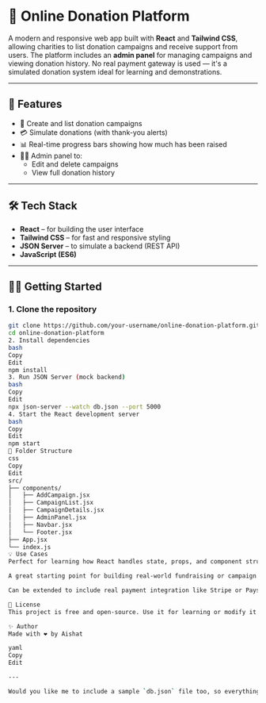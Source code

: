 # 🎁 Online Donation Platform

A modern and responsive web app built with **React** and **Tailwind CSS**, allowing charities to list donation campaigns and receive support from users. The platform includes an **admin panel** for managing campaigns and viewing donation history. No real payment gateway is used — it's a simulated donation system ideal for learning and demonstrations.

---

## 🚀 Features

- 📝 Create and list donation campaigns
- 💳 Simulate donations (with thank-you alerts)
- 📊 Real-time progress bars showing how much has been raised
- 👩‍💼 Admin panel to:
  - Edit and delete campaigns
  - View full donation history

---

## 🛠️ Tech Stack

- **React** – for building the user interface
- **Tailwind CSS** – for fast and responsive styling
- **JSON Server** – to simulate a backend (REST API)
- **JavaScript (ES6)**

---

## 🧑‍💻 Getting Started

### 1. Clone the repository

```bash
git clone https://github.com/your-username/online-donation-platform.git
cd online-donation-platform
2. Install dependencies
bash
Copy
Edit
npm install
3. Run JSON Server (mock backend)
bash
Copy
Edit
npx json-server --watch db.json --port 5000
4. Start the React development server
bash
Copy
Edit
npm start
📁 Folder Structure
css
Copy
Edit
src/
├── components/
│   ├── AddCampaign.jsx
│   ├── CampaignList.jsx
│   ├── CampaignDetails.jsx
│   ├── AdminPanel.jsx
│   ├── Navbar.jsx
│   └── Footer.jsx
├── App.jsx
└── index.js
💡 Use Cases
Perfect for learning how React handles state, props, and component structure

A great starting point for building real-world fundraising or campaign platforms

Can be extended to include real payment integration like Stripe or Paystack

📄 License
This project is free and open-source. Use it for learning or modify it for your needs!

✨ Author
Made with ❤️ by Aishat

yaml
Copy
Edit

---

Would you like me to include a sample `db.json` file too, so everything works out of the box?
